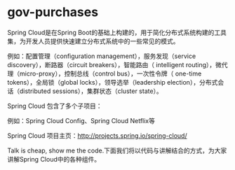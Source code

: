 # gov-purchases
Spring Cloud是在Spring Boot的基础上构建的，用于简化分布式系统构建的工具集，为开发人员提供快速建立分布式系统中的一些常见的模式。

例如：配置管理（configuration management），服务发现（service discovery），断路器（circuit breakers），智能路由（ intelligent routing），微代理（micro-proxy），控制总线（control bus），一次性令牌（ one-time tokens），全局锁（global locks），领导选举（leadership election），分布式会话（distributed sessions），集群状态（cluster state）。

Spring Cloud 包含了多个子项目：

例如：Spring Cloud Config、Spring Cloud Netflix等

Spring Cloud 项目主页：http://projects.spring.io/spring-cloud/

Talk is cheap, show me the code.下面我们将以代码与讲解结合的方式，为大家讲解Spring Cloud中的各种组件。


